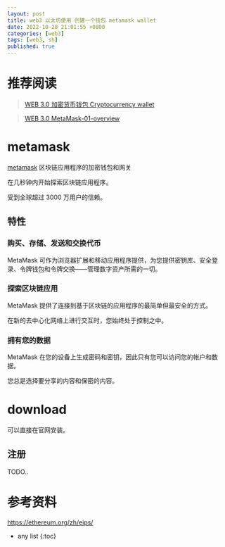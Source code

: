 ```yaml
---
layout: post
title: web3 以太坊使用 创建一个钱包 metamask wallet
date: 2022-10-28 21:01:55 +0800
categories: [web3]
tags: [web3, sh]
published: true
---
```



# 推荐阅读

> [WEB 3.0 加密货币钱包 Cryptocurrency wallet](https://houbb.github.io/2022/02/20/web3.0-wallet-01-overview)

> [WEB 3.0 MetaMask-01-overview](https://houbb.github.io/2022/02/20/web3.0-wallet-metamask-01-overview)

# metamask

[metamask](https://metamask.io/) 区块链应用程序的加密钱包和网关

在几秒钟内开始探索区块链应用程序。

受到全球超过 3000 万用户的信赖。

## 特性

### 购买、存储、发送和交换代币

MetaMask 可作为浏览器扩展和移动应用程序提供，为您提供密钥库、安全登录、令牌钱包和令牌交换——管理数字资产所需的一切。

### 探索区块链应用

MetaMask 提供了连接到基于区块链的应用程序的最简单但最安全的方式。 

在新的去中心化网络上进行交互时，您始终处于控制之中。

### 拥有您的数据

MetaMask 在您的设备上生成密码和密钥，因此只有您可以访问您的帐户和数据。 

您总是选择要分享的内容和保密的内容。

# download

可以直接在官网安装。

## 注册

TODO..



# 参考资料

https://ethereum.org/zh/eips/

* any list
{:toc}